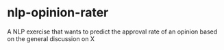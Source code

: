 # nlp-opinion-rater
A NLP exercise that wants to predict the approval rate of an opinion based on the general discussion on X
